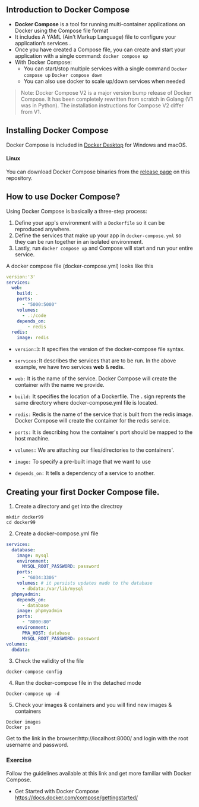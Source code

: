 ## Introduction to Docker Compose
- **Docker Compose** is a tool for running multi-container applications on Docker using the Compose file format
- It includes A YAML (Ain't Markup Language) file to configure your application’s services . 
-  Once you have created a Compose file, you can create and start your application with a single command: `docker compose up`
- With Docker Compose:
    - You can start/stop multiple services with a single command `Docker compose up` `Docker compose down`
    - You can also use docker to scale up/down services when needed
> Note: Docker Compose V2 is a major version bump release of Docker Compose. It has been completely rewritten from scratch in Golang (V1 was in Python). The installation instructions for Compose V2 differ from V1.

## Installing Docker Compose
Docker Compose is included in
[Docker Desktop](https://www.docker.com/products/docker-desktop)
for Windows and macOS.

#### Linux

You can download Docker Compose binaries from the
[release page](https://github.com/docker/compose/releases) on this repository.

## How to use Docker Compose?

Using Docker Compose is basically a three-step process:
1. Define your app's environment with a `Dockerfile` so it can be reproduced anywhere.
2. Define the services that make up your app in `docker-compose.yml` so they can be run together in an isolated environment.
3. Lastly, run `docker compose up` and Compose will start and run your entire service.

A docker compose file (docker-compose.yml) looks like this
```yaml
version:'3'
services:
  web:
    build: .
    ports:
      - "5000:5000"
    volumes:
      - .:/code
    depends_on:
        - redis
  redis:
    image: redis
```
- `version:3`: It specifies the version of the docker-compose file syntax.
- `services:`It describes the services that are to be run. In the above example, we have two services **web** & **redis.**
- `web:` It is the name of the service. Docker Compose will create the container with the name we provide. 

- `build:` It specifies the location of a Dockerfile. The **.** sign reprents the same directory where docker-compose.yml file is located.

- `redis:` Redis is the name of the service that is built from the redis image. Docker Compose will create the container for the redis service.
- `ports:` It is describing how the container's port should be mapped to the host machine.

- `volumes:` We are attaching our files/directories to the containers'. 
- `image:` To specify a pre-built image that we want to use

- `depends_on:` It tells a dependency of a service to another.

## Creating your first Docker Compose file.
1. Create a directory and get into the directroy 
```
mkdir docker99 
cd docker99
```
2. Create a docker-compose.yml file 

```yml
services:
  database:
    image: mysql
    environment:
      MYSQL_ROOT_PASSWORD: password
    ports:
      - "6034:3306"
    volumes: # it persists updates made to the database
      - dbdata:/var/lib/mysql
  phpmyadmin:
    depends_on:
      - database
    image: phpmyadmin
    ports:
      - "8000:80"
    environment:
      PMA_HOST: database
      MYSQL_ROOT_PASSWORD: password
volumes:
  dbdata:

```

3. Check the validity of the file 
```
docker-compose config
```

4. Run the docker-compose file in the detached mode

```
Docker-compose up -d
```

5. Check your images & containers and you will find new images & containers 

```
Docker images
Docker ps 
```
Get to the link in the browser:http://localhost:8000/ and login with the root username and password. 

### Exercise 
Follow the guidelines available at this link and get more familiar with Docker Compose. 
- Get Started with Docker Compose
https://docs.docker.com/compose/gettingstarted/ 